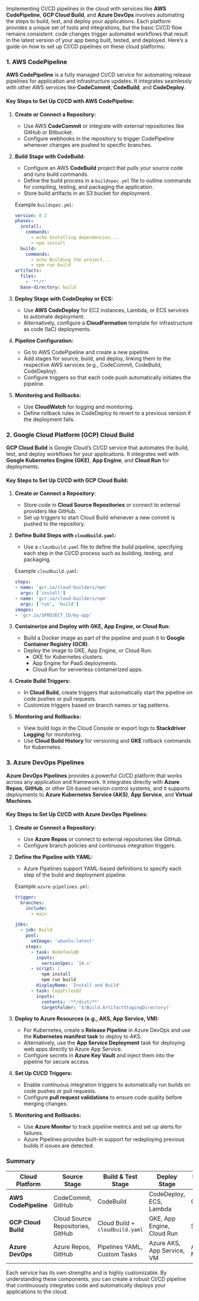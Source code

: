 Implementing CI/CD pipelines in the cloud with services like **AWS CodePipeline**, **GCP Cloud Build**, and **Azure DevOps** involves automating the steps to build, test, and deploy your applications. Each platform provides a unique set of tools and integrations, but the basic CI/CD flow remains consistent: code changes trigger automated workflows that result in the latest version of your app being built, tested, and deployed. Here’s a guide on how to set up CI/CD pipelines on these cloud platforms:

### 1. AWS CodePipeline

**AWS CodePipeline** is a fully managed CI/CD service for automating release pipelines for application and infrastructure updates. It integrates seamlessly with other AWS services like **CodeCommit**, **CodeBuild**, and **CodeDeploy**.

#### Key Steps to Set Up CI/CD with AWS CodePipeline:

1. **Create or Connect a Repository:**
   - Use AWS **CodeCommit** or integrate with external repositories like GitHub or Bitbucket.
   - Configure webhooks in the repository to trigger CodePipeline whenever changes are pushed to specific branches.

2. **Build Stage with CodeBuild:**
   - Configure an AWS **CodeBuild** project that pulls your source code and runs build commands.
   - Define the build process in a `buildspec.yml` file to outline commands for compiling, testing, and packaging the application.
   - Store build artifacts in an S3 bucket for deployment.

   Example `buildspec.yml`:
   ```yaml
   version: 0.2
   phases:
     install:
       commands:
         - echo Installing dependencies...
         - npm install
     build:
       commands:
         - echo Building the project...
         - npm run build
   artifacts:
     files:
       - '**/*'
     base-directory: build
   ```

3. **Deploy Stage with CodeDeploy or ECS:**
   - Use **AWS CodeDeploy** for EC2 instances, Lambda, or ECS services to automate deployment.
   - Alternatively, configure a **CloudFormation** template for infrastructure as code (IaC) deployments.

4. **Pipeline Configuration:**
   - Go to AWS CodePipeline and create a new pipeline.
   - Add stages for source, build, and deploy, linking them to the respective AWS services (e.g., CodeCommit, CodeBuild, CodeDeploy).
   - Configure triggers so that each code push automatically initiates the pipeline.

5. **Monitoring and Rollbacks:**
   - Use **CloudWatch** for logging and monitoring.
   - Define rollback rules in CodeDeploy to revert to a previous version if the deployment fails.

### 2. Google Cloud Platform (GCP) Cloud Build

**GCP Cloud Build** is Google Cloud’s CI/CD service that automates the build, test, and deploy workflows for your applications. It integrates well with **Google Kubernetes Engine (GKE)**, **App Engine**, and **Cloud Run** for deployments.

#### Key Steps to Set Up CI/CD with GCP Cloud Build:

1. **Create or Connect a Repository:**
   - Store code in **Cloud Source Repositories** or connect to external providers like GitHub.
   - Set up triggers to start Cloud Build whenever a new commit is pushed to the repository.

2. **Define Build Steps with `cloudbuild.yaml`:**
   - Use a `cloudbuild.yaml` file to define the build pipeline, specifying each step in the CI/CD process such as building, testing, and packaging.

   Example `cloudbuild.yaml`:
   ```yaml
   steps:
   - name: 'gcr.io/cloud-builders/npm'
     args: ['install']
   - name: 'gcr.io/cloud-builders/npm'
     args: ['run', 'build']
   images:
   - 'gcr.io/$PROJECT_ID/my-app'
   ```

3. **Containerize and Deploy with GKE, App Engine, or Cloud Run:**
   - Build a Docker image as part of the pipeline and push it to **Google Container Registry (GCR)**.
   - Deploy the image to GKE, App Engine, or Cloud Run:
     - GKE for Kubernetes clusters.
     - App Engine for PaaS deployments.
     - Cloud Run for serverless containerized apps.

4. **Create Build Triggers:**
   - In **Cloud Build**, create triggers that automatically start the pipeline on code pushes or pull requests.
   - Customize triggers based on branch names or tag patterns.

5. **Monitoring and Rollbacks:**
   - View build logs in the Cloud Console or export logs to **Stackdriver Logging** for monitoring.
   - Use **Cloud Build History** for versioning and **GKE** rollback commands for Kubernetes.

### 3. Azure DevOps Pipelines

**Azure DevOps Pipelines** provides a powerful CI/CD platform that works across any application and framework. It integrates directly with **Azure Repos**, **GitHub**, or other Git-based version control systems, and it supports deployments to **Azure Kubernetes Service (AKS)**, **App Service**, and **Virtual Machines**.

#### Key Steps to Set Up CI/CD with Azure DevOps Pipelines:

1. **Create or Connect a Repository:**
   - Use **Azure Repos** or connect to external repositories like GitHub.
   - Configure branch policies and continuous integration triggers.

2. **Define the Pipeline with YAML:**
   - Azure Pipelines support YAML-based definitions to specify each step of the build and deployment pipeline.

   Example `azure-pipelines.yml`:
   ```yaml
   trigger:
     branches:
       include:
         - main

   jobs:
     - job: Build
       pool:
         vmImage: 'ubuntu-latest'
       steps:
         - task: NodeTool@0
           inputs:
             versionSpec: '14.x'
         - script: |
             npm install
             npm run build
           displayName: 'Install and Build'
         - task: CopyFiles@2
           inputs:
             contents: '**/dist/**'
             targetFolder: '$(Build.ArtifactStagingDirectory)'

   ```

3. **Deploy to Azure Resources (e.g., AKS, App Service, VM):**
   - For Kubernetes, create a **Release Pipeline** in Azure DevOps and use the **Kubernetes manifest task** to deploy to AKS.
   - Alternatively, use the **App Service Deployment** task for deploying web apps directly to Azure App Service.
   - Configure secrets in **Azure Key Vault** and inject them into the pipeline for secure access.

4. **Set Up CI/CD Triggers:**
   - Enable continuous integration triggers to automatically run builds on code pushes or pull requests.
   - Configure **pull request validations** to ensure code quality before merging changes.

5. **Monitoring and Rollbacks:**
   - Use **Azure Monitor** to track pipeline metrics and set up alerts for failures.
   - Azure Pipelines provides built-in support for redeploying previous builds if issues are detected.

### Summary

| Cloud Platform       | Source Stage                     | Build & Test Stage                     | Deploy Stage                                | Monitoring & Rollback                  |
|----------------------|----------------------------------|----------------------------------------|---------------------------------------------|----------------------------------------|
| **AWS CodePipeline** | CodeCommit, GitHub              | CodeBuild                              | CodeDeploy, ECS, Lambda                    | CloudWatch                             |
| **GCP Cloud Build**  | Cloud Source Repositories, GitHub | Cloud Build + `cloudbuild.yaml`        | GKE, App Engine, Cloud Run                 | Stackdriver                            |
| **Azure DevOps**     | Azure Repos, GitHub             | Pipelines YAML, Custom Tasks           | Azure AKS, App Service, VM                 | Azure Monitor                          |

Each service has its own strengths and is highly customizable. By understanding these components, you can create a robust CI/CD pipeline that continuously integrates code and automatically deploys your applications to the cloud.